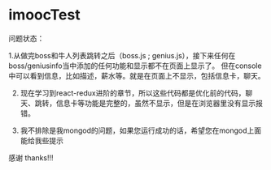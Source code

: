 # imoocTest


问题状态：

1.从做完boss和牛人列表跳转之后（boss.js ; genius.js），接下来任何在boss/geniusinfo当中添加的任何功能和显示都不在页面上显示了。
但在console中可以看到信息，比如描述，薪水等。就是在页面上不显示，包括信息卡，聊天。

2. 现在学习到react-redux进阶的章节，所以这些代码都是优化前的代码，聊天、跳转，信息卡等功能是完整的，虽然不显示，但是在浏览器里没有显示报错。

3. 我不排除是我mongod的问题，如果您运行成功的话，希望您在mongod上面能给我些提示

感谢 thanks!!!
